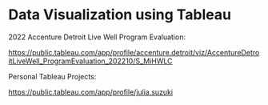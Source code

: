 # Data Visualization using Tableau

2022 Accenture Detroit Live Well Program Evaluation:

https://public.tableau.com/app/profile/accenture.detroit/viz/AccentureDetroitLiveWell_ProgramEvaluation_202210/S_MiHWLC

Personal Tableau Projects: 

https://public.tableau.com/app/profile/julia.suzuki
